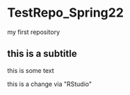 # TestRepo_Spring22
my first repository


## this is a subtitle

this is some text

this is a change via "RStudio"
